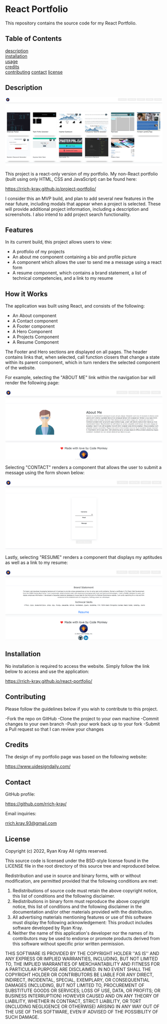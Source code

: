 # React Portfolio

This repository contains the source code for my React Portfolio.

## Table of Contents

[description](#Description)  
[installation](#Installation)  
[usage](#Usage)  
[credits](#Credits)  
[contributing](#Contributing)
[contact](#Contact)
[license](#License)

## Description

![main screenshot](./public/assets/images/screen1.png)

This project is a react-only version of my portfolio. My non-React portfolio (built using only HTML, CSS and JavaScript) can be found here:

https://rrich-kray.github.io/project-portfolio/

I consider this an MVP build, and plan to add several new features in the near future, including modals that appear when a project is selected. These will provide additional project information, including a description and screenshots. I also intend to add project search functionality.

## Features

In its current build, this project allows users to view:

- A protfolio of my projects
- An about me component containing a bio and profile picture
- A component which allows the user to send me a message using a react form
- A resume component, which contains a brand statement, a list of technical competencies, and a link to my resume

## How it Works

The application was built using React, and consists of the following:

- An About component
- A Contact component
- A Footer component
- A Hero Component
- A Projects Component
- A Resume Component

The Footer and Hero sections are displayed on all pages. The header contains links that, when selected, call function closers that change a state within its parent component, which in turn renders the selected component of the website.

For example, selecting the "ABOUT ME" link within the navigation bar will render the following page:

![main screenshot](./public/assets/images/screen2.png)

Selecting "CONTACT" renders a component that allows the user to submit a message using the form shown below:

![main screenshot](./public/assets/images/screen3.png)

Lastly, selecting "RESUME" renders a component that displays my aptitudes as well as a link to my resume:

![main screenshot](./public/assets/images/screen4.png)

## Installation

No installation is required to access the website. Simply follow the link below to access and use the application:

https://rrich-kray.github.io/react-portfolio/

## Contributing

Please follow the guidelines below if you wish to contribute to this project.

-Fork the repo on GitHub
-Clone the project to your own machine
-Commit changes to your own branch
-Push your work back up to your fork
-Submit a Pull request so that I can review your changes

## Credits

The design of my portfolio page was based on the following website:

https://www.uidesigndaily.com/

## Contact

GitHub profile:

https://github.com/rrich-kray/

Email inquiries:

rrich.kray.93@gmail.com

## License

Copyright (c) 2022, Ryan Kray
All rights reserved.

This source code is licensed under the BSD-style license found in the LICENSE file in the root directory of this source tree and reproduced below.

Redistribution and use in source and binary forms, with or without modification, are permitted provided that the following conditions are met:

1. Redistributions of source code must retain the above copyright notice, this list of conditions and the following disclaimer.
2. Redistributions in binary form must reproduce the above copyright notice, this list of conditions and the following disclaimer in the documentation and/or other materials provided with the distribution.
3. All advertising materials mentioning features or use of this software must display the following acknowledgement: This product includes software developed by Ryan Kray.
4. Neither the name of this application's developer nor the names of its contributors may be used to endorse or promote products derived from this software without specific prior written permission.

THIS SOFTWARE IS PROVIDED BY THE COPYRIGHT HOLDER ''AS IS'' AND ANY EXPRESS OR IMPLIED WARRANTIES, INCLUDING, BUT NOT LIMITED TO, THE IMPLIED WARRANTIES OF MERCHANTABILITY AND FITNESS FOR A PARTICULAR PURPOSE ARE DISCLAIMED. IN NO EVENT SHALL THE COPYRIGHT HOLDER OR CONTRIBUTORS BE LIABLE FOR ANY DIRECT, INDIRECT, INCIDENTAL, SPECIAL, EXEMPLARY, OR CONSEQUENTIAL DAMAGES (INCLUDING, BUT NOT LIMITED TO, PROCUREMENT OF SUBSTITUTE GOODS OR SERVICES; LOSS OF USE, DATA, OR PROFITS; OR BUSINESS INTERRUPTION) HOWEVER CAUSED AND ON ANY THEORY OF LIABILITY, WHETHER IN CONTRACT, STRICT LIABILITY, OR TORT (INCLUDING NEGLIGENCE OR OTHERWISE) ARISING IN ANY WAY OUT OF THE USE OF THIS SOFTWARE, EVEN IF ADVISED OF THE POSSIBILITY OF SUCH DAMAGE.
